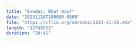 ```yaml
---
title: "Exodus: What Now?"
date: "20231126T100000-0500"
file: "https://cflcn.org/sermons/2023-11-26.m4a"
length: "12749552"
duration: "26:41"
---
```

